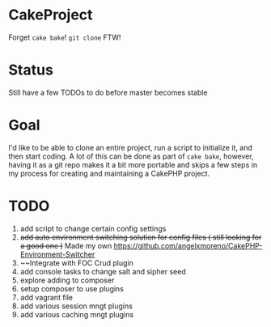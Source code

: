 CakeProject
===========

Forget `cake bake`! `git clone` FTW!

Status
===========
Still have a few TODOs to do before master becomes stable

Goal
===========
I'd like to be able to clone an entire project, run a script to initialize it, and then start coding. A lot of this can be done as part of `cake bake`, however,
having it as a git repo makes it a bit more portable and skips a few steps in my process for creating and maintaining a CakePHP project.


TODO
===========
1. add script to change certain config settings
1. ~~add auto environment switching solution for config files ( still looking for a good one )~~ Made my own https://github.com/angelxmoreno/CakePHP-Environment-Switcher
2. ~~Integrate with FOC Crud plugin
3. add console tasks to change salt and sipher seed
4. explore adding to composer
5. setup composer to use plugins
6. add vagrant file
7. add various session mngt plugins
8. add various caching mngt plugins
